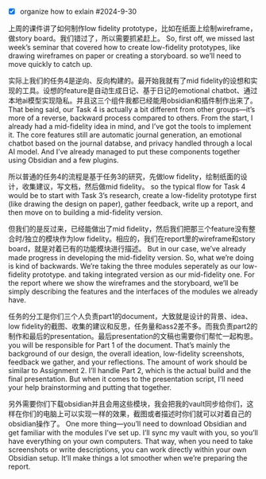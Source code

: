 - [x] organize how to exlain #2024-9-30 



上周的课件讲了如何制作low fidelity prototype，比如在纸面上绘制wireframe，做story board。我们错过了，所以需要抓紧赶上。
So, first off, we missed last week’s seminar that covered how to create low-fidelity prototypes, like drawing wireframes on paper or creating a storyboard. so we’ll need to move quickly to catch up.

实际上我们的任务4是逆向、反向构建的。最开始我就有了mid fidelity的设想和实现的工具。设想的feature是自动生成日记、基于日记的emotional chatbot、通过本地ai模型实现隐私。并且这三个组件我都已经能用obsidian和插件制作出来了。
That being said, our Task 4 is actually a bit different from other groups—it’s more of a reverse, backward process compared to others. From the start, I already had a mid-fidelity idea in mind, and I’ve got the tools to implement it. The core features still are automatic journal generation, an emotional chatbot based on the journal databse, and privacy handled through a local AI model. And I’ve already managed to put these components together using Obsidian and a few plugins.

所以普通的任务4的流程是基于任务3的研究，先做low fidelity，绘制纸面的设计，收集建议，写文档，然后做mid fidelity。
so the typical flow for Task 4 would be to start with Task 3’s research, create a low-fidelity prototype first (like drawing the design on paper), gather feedback, write up a report, and then move on to building a mid-fidelity version.

但我们的是反过来，已经能做出了mid fidelity，然后我们把那三个feature没有整合时/独立的模块作为low fidelity。相应的，我们在report里的wireframe和story board，就是对着已有的功能模块进行描述。
But in our case, we’ve already made progress in developing the mid-fidelity version. So, what we’re doing is kind of backwards. We’re taking the three modules seperately as our low-fidelity prototype. and taking integrated version as our mid-fidelity one. For the report where we show the wireframes and the storyboard, we’ll be simply describing the features and the interfaces of the modules we already have.

任务的分工是你们三个人负责part1的document，大致就是设计的背景、idea、low fidelity的截图、收集的建议和反思，任务量和ass2差不多。而我负责part2的制作和最后的presentation。最后presentation的文稿也需要你们帮忙一起构思。
you will be responsible for Part 1 of the document. That’s mainly the background of our design, the overall ideation, low-fidelity screenshots, feedback we gather, and your reflections. The amount of work should be similar to Assignment 2. I’ll handle Part 2, which is the actual build and the final presentation. 
But when it comes to the presentation script, I’ll need your help brainstorming and putting that together.

另外需要你们下载obsidian并且会用这些模块，我会把我的vault同步给你们，这样在你们的电脑上可以实现一样的效果，截图或者描述时你们就可以对着自己的obsidian操作了。
One more thing—you’ll need to download Obsidian and get familiar with the modules I’ve set up. I’ll sync my vault with you, so you’ll have everything on your own computers. That way, when you need to take screenshots or write descriptions, you can work directly within your own Obsidian setup. It’ll make things a lot smoother when we’re preparing the report.

